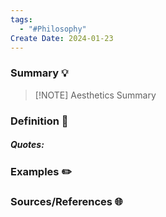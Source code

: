 ```yaml
---
tags:
  - "#Philosophy"
Create Date: 2024-01-23
---
```

### Summary 💡

> [!NOTE] Aesthetics
> Summary

### Definition 📖

##### Quotes:

### Examples ✏️

### Sources/References 🌐 
